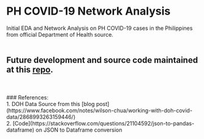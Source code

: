 # PH COVID-19 Network Analysis
Initial EDA and Network Analysis on PH COVID-19 cases in the Philippines from official Department of Health source.
<br>
<br>
## Future development and source code maintained at this [repo](https://github.com/enzoampil/phcovid).
<br>
<br>
### References:
<br> 1. DOH Data Source from this [blog post](https://www.facebook.com/notes/wilson-chua/working-with-doh-covid-data/2868993263159446/)
<br> 2. [Code](https://stackoverflow.com/questions/21104592/json-to-pandas-dataframe) on JSON to Dataframe conversion 
